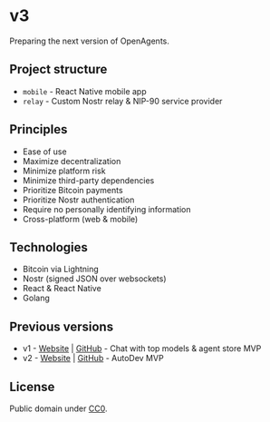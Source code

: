 # v3

Preparing the next version of OpenAgents.

## Project structure
- `mobile` - React Native mobile app
- `relay` - Custom Nostr relay & NIP-90 service provider

## Principles

- Ease of use
- Maximize decentralization
- Minimize platform risk
- Minimize third-party dependencies
- Prioritize Bitcoin payments
- Prioritize Nostr authentication
- Require no personally identifying information
- Cross-platform (web & mobile)

## Technologies

- Bitcoin via Lightning
- Nostr (signed JSON over websockets)
- React & React Native
- Golang

## Previous versions

- v1 - [Website](https://chat.openagents.com) | [GitHub](https://github.com/OpenAgentsInc/openagents) - Chat with top models & agent store MVP
- v2 - [Website](https://openagents.com) | [GitHub](https://github.com/openAgentsInc/v2) - AutoDev MVP

## License

Public domain under [CC0](https://github.com/OpenAgentsInc/v3?tab=CC0-1.0-1-ov-file#readme).
